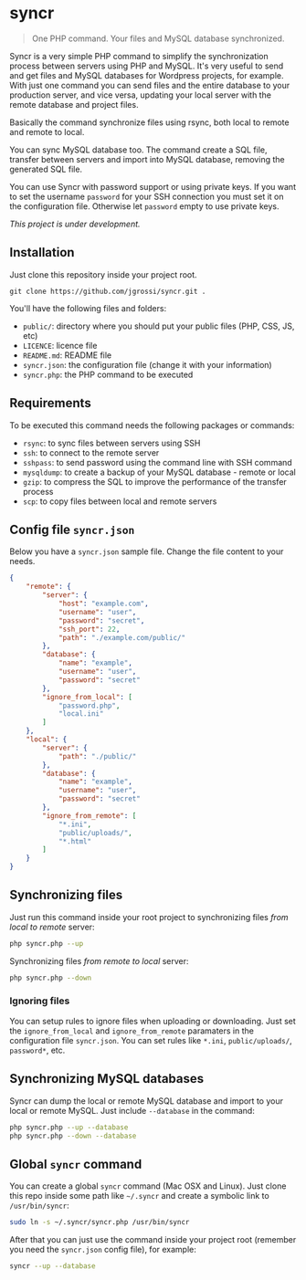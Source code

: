 # syncr

> One PHP command. Your files and MySQL database synchronized.

Syncr is a very simple PHP command to simplify the synchronization process between servers using PHP and MySQL. It's very useful to send and get files and MySQL databases for Wordpress projects, for example. With just one command you can send files and the entire database to your production server, and vice versa, updating your local server with the remote database and project files.

Basically the command synchronize files using rsync, both local to remote and remote to local. 

You can sync MySQL database too. The command create a SQL file, transfer between servers and import into MySQL database, removing the generated SQL file.

You can use Syncr with password support or using private keys. If you want to set the username `password` for your SSH connection you must set it on the configuration file. Otherwise let `password` empty to use private keys.

*This project is under development.*

## Installation

Just clone this repository inside your project root.

```
git clone https://github.com/jgrossi/syncr.git .
```

You'll have the following files and folders:

- `public/`: directory where you should put your public files (PHP, CSS, JS, etc)
- `LICENCE`: licence file
- `README.md`: README file
- `syncr.json`: the configuration file (change it with your information)
- `syncr.php`: the PHP command to be executed

## Requirements

To be executed this command needs the following packages or commands:

- `rsync`: to sync files between servers using SSH
- `ssh`: to connect to the remote server
- `sshpass`: to send password using the command line with SSH command
- `mysqldump`: to create a backup of your MySQL database - remote or local
- `gzip`: to compress the SQL to improve the performance of the transfer process
- `scp`: to copy files between local and remote servers

## Config file `syncr.json`

Below you have a `syncr.json` sample file. Change the file content to your needs.

```json
{
    "remote": {
        "server": {
            "host": "example.com",
            "username": "user",
            "password": "secret",
            "ssh_port": 22,
            "path": "./example.com/public/"
        },
        "database": {
            "name": "example",
            "username": "user",
            "password": "secret"
        },
        "ignore_from_local": [
            "password.php", 
            "local.ini"
        ]
    },
    "local": {
        "server": {
            "path": "./public/"
        },
        "database": {
            "name": "example",
            "username": "user",
            "password": "secret"
        },
        "ignore_from_remote": [
            "*.ini", 
            "public/uploads/",
            "*.html"
        ]
    }
}
```

## Synchronizing files

Just run this command inside your root project to synchronizing files *from local to remote* server:

```bash
php syncr.php --up
```

Synchronizing files *from remote to local* server:

```bash
php syncr.php --down
```

### Ignoring files

You can setup rules to ignore files when uploading or downloading. Just set the `ignore_from_local` and `ignore_from_remote` paramaters in the configuration file `syncr.json`. You can set rules like `*.ini`, `public/uploads/`, `password*`, etc.

## Synchronizing MySQL databases

Syncr can dump the local or remote MySQL database and import to your local or remote MySQL. Just include `--database` in the command:

```bash
php syncr.php --up --database
php syncr.php --down --database
```

## Global `syncr` command

You can create a global `syncr` command (Mac OSX and Linux). Just clone this repo inside some path like `~/.syncr` and create a symbolic link to `/usr/bin/syncr`:

```bash
sudo ln -s ~/.syncr/syncr.php /usr/bin/syncr
```

After that you can just use the command inside your project root (remember you need the `syncr.json` config file), for example:

```bash
syncr --up --database
```
